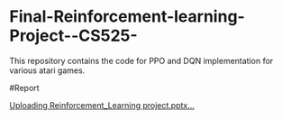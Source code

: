 # Final-Reinforcement-learning-Project--CS525-
This repository contains the code for PPO and DQN implementation for various atari games.

#Report


[Uploading Reinforcement_Learning project.pptx…]()
